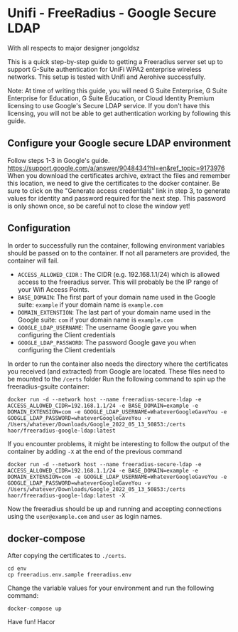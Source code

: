 # Unifi - FreeRadius - Google Secure LDAP 

With all respects to major designer jongoldsz

This is a quick step-by-step guide to getting a Freeradius server set up to support G-Suite authentication for UniFi WPA2 enterprise wireless networks. This setup is tested with Unifi and Aerohive successfully.

Note: At time of writing this guide, you will need G Suite Enterprise, G Suite Enterprise for Education, G Suite Education, or Cloud Identity Premium licensing to use Google's Secure LDAP service. If you don't have this licensing, you will not be able to get authentication working by following this guide.

## Configure your Google secure LDAP environment
Follow steps 1-3 in Google's guide. https://support.google.com/a/answer/9048434?hl=en&ref_topic=9173976
When you download the certificates archive, extract the files and remember this location, we need to give the certificates to the docker container.
Be sure to click on the "Generate access credentials" link in step 3, to generate values for identity and password required for the next step. This password is only shown once, so be careful not to close the window yet!

## Configuration
In order to successfully run the container, following environment variables should be passed on to the container. If not all parameters are provided, the container will fail.

- `ACCESS_ALLOWED_CIDR` : The CIDR (e.g. 192.168.1.1/24) which is allowed access to the freeradius server. This will probably be the IP range of your Wifi Access Points.
- `BASE_DOMAIN`: The first part of your domain name used in the Google suite: `example` if your domain name is `example.com`
- `DOMAIN_EXTENSTION`: The last part of your domain name used in the Google suite: `com` if your domain name is `example.com`
- `GOOGLE_LDAP_USERNAME`: The username Google gave you when configuring the Client credentials
- `GOOGLE_LDAP_PASSWORD`: The password Google gave you when configuring the Client credentials 

In order to run the container also needs the directory where the certificates you received (and extracted) from Google are located. These files need to be mounted to the `/certs` folder
Run the following command to spin up the freeradius-gsuite container:

`docker run -d --network host --name freeradius-secure-ldap -e ACCESS_ALLOWED_CIDR=192.168.1.1/24 -e BASE_DOMAIN=example -e DOMAIN_EXTENSION=com -e GOOGLE_LDAP_USERNAME=WhateverGoogleGaveYou -e GOOGLE_LDAP_PASSWORD=whateverGoogleGaveYou -v /Users/whatever/Downloads/Google_2022_05_13_50853:/certs haor/freeradius-google-ldap:latest`

If you encounter problems, it might be interesting to follow the output of the container by adding `-X` at the end of the previous command

`docker run -d --network host --name freeradius-secure-ldap -e ACCESS_ALLOWED_CIDR=192.168.1.1/24 -e BASE_DOMAIN=example -e DOMAIN_EXTENSION=com -e GOOGLE_LDAP_USERNAME=WhateverGoogleGaveYou -e GOOGLE_LDAP_PASSWORD=whateverGoogleGaveYou -v /Users/whatever/Downloads/Google_2022_05_13_50853:/certs haor/freeradius-google-ldap:latest -X`

Now the freeradius should be up and running and accepting connections using the `user@example.com` and `user` as login names.

## docker-compose

After copying the certificates to `./certs`.

```
cd env
cp freeradius.env.sample freeradius.env
```
Change the variable values for your environment and run the following command:
```
docker-compose up
```


Have fun!
Hacor
